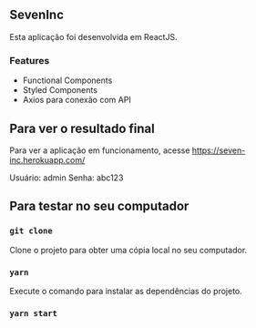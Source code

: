 ## SevenInc

Esta aplicação foi desenvolvida em ReactJS.

### Features

- Functional Components
- Styled Components
- Axios para conexão com API

## Para ver o resultado final

Para ver a aplicação em funcionamento, acesse https://seven-inc.herokuapp.com/

Usuário: admin
Senha: abc123


## Para testar no seu computador

### `git clone`

Clone o projeto para obter uma cópia local no seu computador.

### `yarn`

Execute o comando para instalar as dependências do projeto.

### `yarn start`
